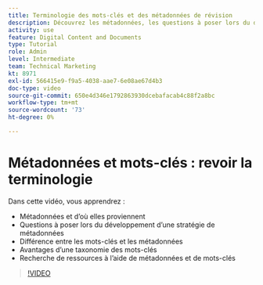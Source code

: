 ```yaml
---
title: Terminologie des mots-clés et des métadonnées de révision
description: Découvrez les métadonnées, les questions à poser lors du développement d’une stratégie de métadonnées, etc. [!UICONTROL Gestion des actifs numériques Workfront].
activity: use
feature: Digital Content and Documents
type: Tutorial
role: Admin
level: Intermediate
team: Technical Marketing
kt: 8971
exl-id: 566415e9-f9a5-4038-aae7-6e08ae67d4b3
doc-type: video
source-git-commit: 650e4d346e1792863930dcebafacab4c88f2a8bc
workflow-type: tm+mt
source-wordcount: '73'
ht-degree: 0%

---
```


# Métadonnées et mots-clés : revoir la terminologie

Dans cette vidéo, vous apprendrez :

* Métadonnées et d’où elles proviennent
* Questions à poser lors du développement d’une stratégie de métadonnées
* Différence entre les mots-clés et les métadonnées
* Avantages d’une taxonomie des mots-clés
* Recherche de ressources à l’aide de métadonnées et de mots-clés

>[!VIDEO](https://video.tv.adobe.com/v/335234/?quality=12&learn=on)
